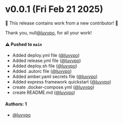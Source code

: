 # v0.0.1 (Fri Feb 21 2025)

:tada: This release contains work from a new contributor! :tada:

Thank you, null[@luvvpo](https://github.com/luvvpo), for all your work!

#### ⚠️ Pushed to `main`

- Added deploy.yml file ([@luvvpo](https://github.com/luvvpo))
- Added release.yml file ([@luvvpo](https://github.com/luvvpo))
- Added deploy.sh file ([@luvvpo](https://github.com/luvvpo))
- Added .autorc file ([@luvvpo](https://github.com/luvvpo))
- Added amber.yaml secrets file ([@luvvpo](https://github.com/luvvpo))
- Added express framework quickstart ([@luvvpo](https://github.com/luvvpo))
- create .docker-compose.yml ([@luvvpo](https://github.com/luvvpo))
- create README.md ([@luvvpo](https://github.com/luvvpo))

#### Authors: 1

- [@luvvpo](https://github.com/luvvpo)
